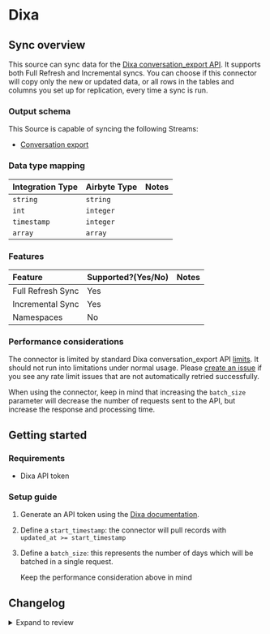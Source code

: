 # Dixa

## Sync overview

This source can sync data for the [Dixa conversation_export API](https://support.dixa.help/en/articles/174-export-conversations-via-api). It supports both Full Refresh and Incremental syncs. You can choose if this connector will copy only the new or updated data, or all rows in the tables and columns you set up for replication, every time a sync is run.

### Output schema

This Source is capable of syncing the following Streams:

- [Conversation export](https://support.dixa.help/en/articles/174-export-conversations-via-api)

### Data type mapping

| Integration Type | Airbyte Type | Notes |
| :--------------- | :----------- | :---- |
| `string`         | `string`     |       |
| `int`            | `integer`    |       |
| `timestamp`      | `integer`    |       |
| `array`          | `array`      |       |

### Features

| Feature           | Supported?\(Yes/No\) | Notes |
| :---------------- | :------------------- | :---- |
| Full Refresh Sync | Yes                  |       |
| Incremental Sync  | Yes                  |       |
| Namespaces        | No                   |       |

### Performance considerations

The connector is limited by standard Dixa conversation_export API [limits](https://support.dixa.help/en/articles/174-export-conversations-via-api). It should not run into limitations under normal usage. Please [create an issue](https://github.com/airbytehq/airbyte/issues) if you see any rate limit issues that are not automatically retried successfully.

When using the connector, keep in mind that increasing the `batch_size` parameter will decrease the number of requests sent to the API, but increase the response and processing time.

## Getting started

### Requirements

- Dixa API token

### Setup guide

1. Generate an API token using the [Dixa documentation](https://support.dixa.help/en/articles/259-how-to-generate-an-api-token).
2. Define a `start_timestamp`: the connector will pull records with `updated_at >= start_timestamp`
3. Define a `batch_size`: this represents the number of days which will be batched in a single request.

   Keep the performance consideration above in mind

## Changelog

<details>
  <summary>Expand to review</summary>

| Version | Date       | Pull Request                                             | Subject                                                               |
| :------ | :--------- | :------------------------------------------------------- | :-------------------------------------------------------------------- |
| 0.4.12 | 2025-03-08 | [55266](https://github.com/airbytehq/airbyte/pull/55266) | Update dependencies |
| 0.4.11 | 2025-03-01 | [54972](https://github.com/airbytehq/airbyte/pull/54972) | Update dependencies |
| 0.4.10 | 2025-02-22 | [53734](https://github.com/airbytehq/airbyte/pull/53734) | Update dependencies |
| 0.4.9 | 2025-02-08 | [53360](https://github.com/airbytehq/airbyte/pull/53360) | Update dependencies |
| 0.4.8 | 2025-02-01 | [52813](https://github.com/airbytehq/airbyte/pull/52813) | Update dependencies |
| 0.4.7 | 2025-01-25 | [52323](https://github.com/airbytehq/airbyte/pull/52323) | Update dependencies |
| 0.4.6 | 2025-01-18 | [51691](https://github.com/airbytehq/airbyte/pull/51691) | Update dependencies |
| 0.4.5 | 2025-01-11 | [51116](https://github.com/airbytehq/airbyte/pull/51116) | Update dependencies |
| 0.4.4 | 2024-12-28 | [50546](https://github.com/airbytehq/airbyte/pull/50546) | Update dependencies |
| 0.4.3 | 2024-12-21 | [50028](https://github.com/airbytehq/airbyte/pull/50028) | Update dependencies |
| 0.4.2 | 2024-12-14 | [49497](https://github.com/airbytehq/airbyte/pull/49497) | Update dependencies |
| 0.4.1 | 2024-12-12 | [49149](https://github.com/airbytehq/airbyte/pull/49149) | Update dependencies |
| 0.4.0 | 2024-08-27 | [44818](https://github.com/airbytehq/airbyte/pull/44818) | Refactor connector to manifest-only format |
| 0.3.14 | 2024-08-24 | [44666](https://github.com/airbytehq/airbyte/pull/44666) | Update dependencies |
| 0.3.13 | 2024-08-17 | [44328](https://github.com/airbytehq/airbyte/pull/44328) | Update dependencies |
| 0.3.12 | 2024-08-12 | [43871](https://github.com/airbytehq/airbyte/pull/43871) | Update dependencies |
| 0.3.11 | 2024-08-10 | [43474](https://github.com/airbytehq/airbyte/pull/43474) | Update dependencies |
| 0.3.10 | 2024-08-03 | [43088](https://github.com/airbytehq/airbyte/pull/43088) | Update dependencies |
| 0.3.9 | 2024-07-27 | [42679](https://github.com/airbytehq/airbyte/pull/42679) | Update dependencies |
| 0.3.8 | 2024-07-20 | [42156](https://github.com/airbytehq/airbyte/pull/42156) | Update dependencies |
| 0.3.7 | 2024-07-13 | [41805](https://github.com/airbytehq/airbyte/pull/41805) | Update dependencies |
| 0.3.6 | 2024-07-10 | [41484](https://github.com/airbytehq/airbyte/pull/41484) | Update dependencies |
| 0.3.5 | 2024-07-09 | [41198](https://github.com/airbytehq/airbyte/pull/41198) | Update dependencies |
| 0.3.4 | 2024-07-06 | [40776](https://github.com/airbytehq/airbyte/pull/40776) | Update dependencies |
| 0.3.3 | 2024-06-26 | [40371](https://github.com/airbytehq/airbyte/pull/40371) | Update dependencies |
| 0.3.2 | 2024-06-22 | [40119](https://github.com/airbytehq/airbyte/pull/40119) | Update dependencies |
| 0.3.1 | 2024-05-21 | [38481](https://github.com/airbytehq/airbyte/pull/38481) | [autopull] base image + poetry + up_to_date |
| 0.3.0 | 2023-10-17 | [30994](https://github.com/airbytehq/airbyte/pull/30994) | Migrate to Low-code Framework |
| 0.2.0 | 2023-06-08 | [25103](https://github.com/airbytehq/airbyte/pull/25103) | Add fields to `conversation_export` stream |
| 0.1.3 | 2022-07-07 | [14437](https://github.com/airbytehq/airbyte/pull/14437) | 🎉 Source Dixa: bump version 0.1.3 |
| 0.1.2 | 2021-11-08 | [7499](https://github.com/airbytehq/airbyte/pull/7499) | Remove base-python dependencies |
| 0.1.1 | 2021-08-12 | [5367](https://github.com/airbytehq/airbyte/pull/5367) | Migrated to CI Sandbox, refactorred code structure for future support |
| 0.1.0 | 2021-07-07 | [4358](https://github.com/airbytehq/airbyte/pull/4358) | New source |
  
</details>
